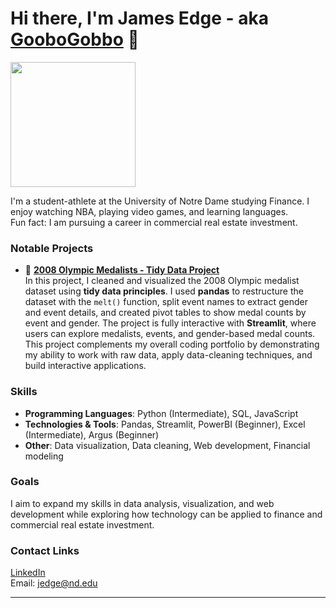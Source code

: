 # Hi there, I'm James Edge - aka [GooboGobbo][website] 👋

<img src="https://github.com/GooboGobbo/GooboGobbo/blob/main/Headshot%20Best%201%20(1).png" width="200"/>

I'm a student-athlete at the University of Notre Dame studying Finance. I enjoy watching NBA, playing video games, and learning languages.  
Fun fact: I am pursuing a career in commercial real estate investment.

### Notable Projects

- 🏅 **[2008 Olympic Medalists - Tidy Data Project](https://github.com/GooboGobbo/TidyData-Project)**  
  In this project, I cleaned and visualized the 2008 Olympic medalist dataset using **tidy data principles**. I used **pandas** to restructure the dataset with the `melt()` function, split event names to extract gender and event details, and created pivot tables to show medal counts by event and gender. The project is fully interactive with **Streamlit**, where users can explore medalists, events, and gender-based medal counts. This project complements my overall coding portfolio by demonstrating my ability to work with raw data, apply data-cleaning techniques, and build interactive applications.

### Skills
- **Programming Languages**: Python (Intermediate), SQL, JavaScript  
- **Technologies & Tools**: Pandas, Streamlit, PowerBI (Beginner), Excel (Intermediate), Argus (Beginner)  
- **Other**: Data visualization, Data cleaning, Web development, Financial modeling

### Goals
I aim to expand my skills in data analysis, visualization, and web development while exploring how technology can be applied to finance and commercial real estate investment.

### Contact Links
[LinkedIn][website]  
Email: jedge@nd.edu

---

[website]: https://www.linkedin.com/in/jamesdedge/  

